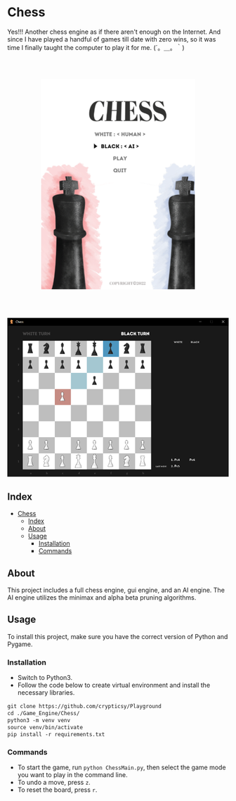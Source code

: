 # Chess

Yes!!! Another chess engine as if there aren't enough on the Internet. And since I have played a handful of games till date with zero wins, so it was time I finally taught the computer to play it for me. (´。＿。｀) 
</br>


</br></br>

<p align="center">
    <img src="./assets/images/startscreen.png" width="350"/>
</p>

<br/><br/>

<p align="center">
    <img src="./assets/images/game.png" width="700"/>
</p>



## Index
- [Chess](#chess)
  - [Index](#index)
  - [About](#about)
  - [Usage](#usage)
    - [Installation](#installation)
    - [Commands](#commands)

<a name="about"></a>
## About
This project includes a full chess engine, gui engine, and an AI engine. The AI engine utilizes the minimax and alpha beta pruning algorithms.

<a name="usage"></a>
## Usage
To install this project, make sure you have the correct version of Python and Pygame. 

<a name="installation"></a>
### Installation
- Switch to Python3.
- Follow the code below to create virtual environment and install the necessary libraries.
```
git clone https://github.com/crypticsy/Playground
cd ./Game_Engine/Chess/
python3 -m venv venv
source venv/bin/activate
pip install -r requirements.txt
```

<a name="commands"></a>
### Commands
- To start the game, run `python ChessMain.py`, then select the game mode you want to play in the command line.
- To undo a move, press `z`.
- To reset the board, press `r`.
